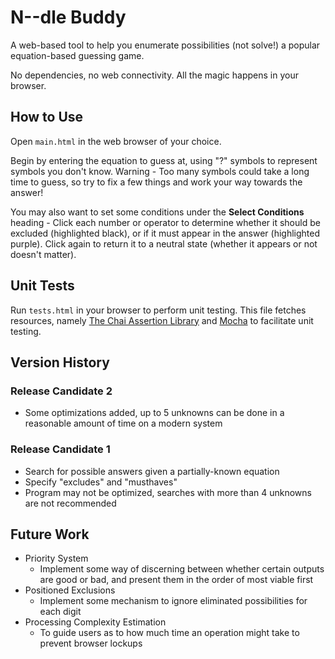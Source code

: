 # N--dle Buddy

A web-based tool to help you enumerate possibilities (not solve!) a popular equation-based guessing game.

No dependencies, no web connectivity. All the magic happens in your browser.


## How to Use

Open ```main.html``` in the web browser of your choice.

Begin by entering the equation to guess at, using "?" symbols to represent symbols you don't know. Warning - Too many symbols could take a long time to guess, so try to fix a few things and work your way towards the answer!

You may also want to set some conditions under the **Select Conditions** heading - Click each number or operator to determine whether it should be excluded (highlighted black), or if it must appear in the answer (highlighted purple). Click again to return it to a neutral state (whether it appears or not doesn't matter).


## Unit Tests

Run ```tests.html``` in your browser to perform unit testing. This file fetches resources, namely [The Chai Assertion Library](https://www.chaijs.com/) and [Mocha](https://mochajs.org/) to facilitate unit testing.


## Version History

### Release Candidate 2
* Some optimizations added, up to 5 unknowns can be done in a reasonable amount of time on a modern system

### Release Candidate 1
* Search for possible answers given a partially-known equation
* Specify "excludes" and "musthaves"
* Program may not be optimized, searches with more than 4 unknowns are not recommended


## Future Work

* Priority System
  * Implement some way of discerning between whether certain outputs are good or bad, and present them in the order of most viable first
* Positioned Exclusions
  * Implement some mechanism to ignore eliminated possibilities for each digit
* Processing Complexity Estimation
  * To guide users as to how much time an operation might take to prevent browser lockups